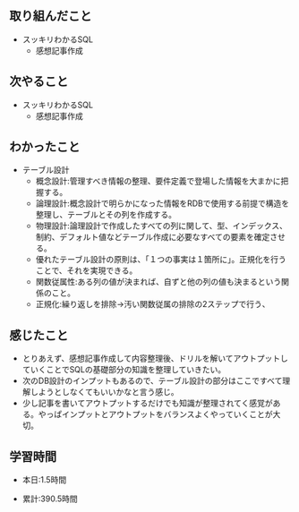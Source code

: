 ## 取り組んだこと
- スッキリわかるSQL
    - 感想記事作成

## 次やること
- スッキリわかるSQL
    - 感想記事作成

## わかったこと
- テーブル設計
    - 概念設計:管理すべき情報の整理、要件定義で登場した情報を大まかに把握する。
    - 論理設計:概念設計で明らかになった情報をRDBで使用する前提で構造を整理し、テーブルとその列を作成する。
    - 物理設計:論理設計で作成したすべての列に関して、型、インデックス、制約、デフォルト値などテーブル作成に必要なすべての要素を確定させる。
    - 優れたテーブル設計の原則は、「１つの事実は１箇所に」。正規化を行うことで、それを実現できる。
    - 関数従属性:ある列の値が決まれば、自ずと他の列の値も決まるという関係のこと。
    - 正規化:繰り返しを排除→汚い関数従属の排除の2ステップで行う、

## 感じたこと
- とりあえず、感想記事作成して内容整理後、ドリルを解いてアウトプットしていくことでSQLの基礎部分の知識を整理していきたい。
- 次のDB設計のインプットもあるので、テーブル設計の部分はここですべて理解しようとしなくてもいいかなと言う感じ。
- 少し記事を書いてアウトプットするだけでも知識が整理されてく感覚がある。やっぱインプットとアウトプットをバランスよくやっていくことが大切。



## 学習時間
- 本日:1.5時間

- 累計:390.5時間
